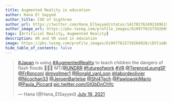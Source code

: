 ```yaml
---
title: Augmented Reality in education
author: Hana El Sayyed
author_title: COO of Gigthree
author_url: https://twitter.com/Hana_ElSayyed/status/1417027624921096198
author_image_url: https://pbs.twimg.com/profile_images/619977615739260928/cDVl1eBu_400x400.jpg
tags: [Artificial Reality, Augmented Reality]
description: AR and VR used in education
image: https://pbs.twimg.com/profile_images/619977615739260928/cDVl1eBu_400x400.jpg
hide_table_of_contents: false
---
```

<blockquote class="twitter-tweet"><p lang="en" dir="ltr"><a href="https://twitter.com/hashtag/Japan?src=hash&amp;ref_src=twsrc%5Etfw">#Japan</a> is using <a href="https://twitter.com/hashtag/AugmentedReality?src=hash&amp;ref_src=twsrc%5Etfw">#AugmentedReality</a> to teach children the dangers of flash floods 👏👏👏 MT/<a href="https://twitter.com/UNDRR?ref_src=twsrc%5Etfw">@UNDRR</a> <a href="https://twitter.com/hashtag/futureofwork?src=hash&amp;ref_src=twsrc%5Etfw">#futureofwork</a> <a href="https://twitter.com/hashtag/VR?src=hash&amp;ref_src=twsrc%5Etfw">#VR</a> <a href="https://twitter.com/TerenceLeungSF?ref_src=twsrc%5Etfw">@TerenceLeungSF</a> <a href="https://twitter.com/FrRonconi?ref_src=twsrc%5Etfw">@FrRonconi</a> <a href="https://twitter.com/mvollmer1?ref_src=twsrc%5Etfw">@mvollmer1</a> <a href="https://twitter.com/Ronald_vanLoon?ref_src=twsrc%5Etfw">@Ronald_vanLoon</a> <a href="https://twitter.com/labordeolivier?ref_src=twsrc%5Etfw">@labordeolivier</a> <a href="https://twitter.com/Nicochan33?ref_src=twsrc%5Etfw">@Nicochan33</a> <a href="https://twitter.com/JeroenBartelse?ref_src=twsrc%5Etfw">@JeroenBartelse</a> <a href="https://twitter.com/Shi4Tech?ref_src=twsrc%5Etfw">@Shi4Tech</a> <a href="https://twitter.com/PawlowskiMario?ref_src=twsrc%5Etfw">@PawlowskiMario</a> <a href="https://twitter.com/Paula_Piccard?ref_src=twsrc%5Etfw">@Paula_Piccard</a> <a href="https://t.co/GIGbDnChYc">pic.twitter.com/GIGbDnChYc</a></p>&mdash; Hana (@Hana_ElSayyed) <a href="https://twitter.com/Hana_ElSayyed/status/1417027624921096198?ref_src=twsrc%5Etfw">July 19, 2021</a></blockquote> <script async src="https://platform.twitter.com/widgets.js" charset="utf-8"></script>
